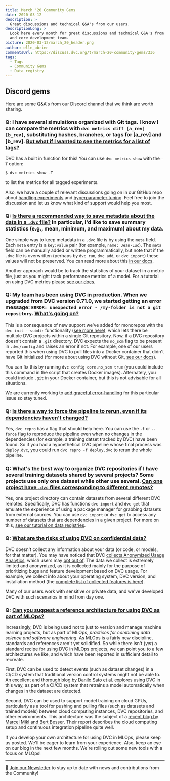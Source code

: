 ```yaml
---
title: March '20 Community Gems
date: 2020-03-12
description: >
  Great discussions and technical Q&A's from our users.
descriptionLong: >
  Look here every month for great discussions and technical Q&A's from our users
  and core development team.
picture: 2020-03-12/march_20_header.png
author: elle_obrien
commentsUrl: https://discuss.dvc.org/t/march-20-community-gems/336
tags:
  - Tags
  - Community Gems
  - Data registry
---
```


## Discord gems

Here are some Q&A's from our Discord channel that we think are worth sharing.

### Q: I have several simulations organized with Git tags. I know I can compare the metrics with `dvc metrics diff [a_rev] [b_rev]`, substituting hashes, branches, or tags for [a_rev] and [b_rev]. [But what if I wanted to see the metrics for a list of tags?](https://discordapp.com/channels/485586884165107732/563406153334128681/687634347104403528)

DVC has a built in function for this! You can use `dvc metrics show` with the
`-T` option:

```dvc
$ dvc metrics show -T
```

to list the metrics for all tagged experiments.

Also, we have a couple of relevant discussions going on in our GitHub repo about
[handling experiments](https://github.com/iterative/dvc/issues/2799) and
[hyperparameter tuning](https://github.com/iterative/dvc/issues/3393). Feel free
to join the discussion and let us know what kind of support would help you most.

### Q: [Is there a recommended way to save metadata about the data in a `.dvc` file?](https://discordapp.com/channels/485586884165107732/563406153334128681/685105104340386037) In particular, I'd like to save summary statistics (e.g., mean, minimum, and maximum) about my data.

One simple way to keep metadata in a `.dvc` file is by using the `meta` field.
Each `meta` entry is a `key:value` pair (for example, `name: Jean-Luc`). The
`meta` field can be manually added or written programmatically, but note that if
the `.dvc` file is overwritten (perhaps by `dvc run`, `dvc add`, or
`dvc import`) these values will not be preserved. You can read more about this
[in our docs](https://dvc.org/doc/user-guide/project-structure).

Another approach would be to track the statistics of your dataset in a metric
file, just as you might track performance metrics of a model. For a tutorial on
using DVC metrics please
[see our docs](https://dvc.org/doc/command-reference/metrics).

### Q: My team has been using DVC in production. When we upgraded from DVC version 0.71.0, we started getting an error message: `ERROR: unexpected error - /my-folder is not a git repository`. [What's going on?](https://discordapp.com/channels/485586884165107732/485596304961962003/687403454989467650)

This is a consequence of new support we've added for monorepos with the
`dvc init --subdir` functionality
([see more here](https://dvc.org/doc/command-reference/init#init)), which lets
there be multiple DVC projects within a single Git repository. Now, if a DVC
repository doesn't contain a `.git` directory, DVC expects the `no_scm` flag to
be present in `.dvc/config` and raises an error if not. For example, one of our
users reported this when using DVC to pull files into a Docker container that
didn't have Git initialized (for more about using DVC without Git,
[see our docs](https://dvc.org/doc/command-reference/init#initializing-dvc-without-git)).

You can fix this by running `dvc config core.no_scm true` (you could include
this command in the script that creates Docker images). Alternately, you could
include `.git` in your Docker container, but this is not advisable for all
situations.

We are currently working to
[add graceful error-handling](https://github.com/iterative/dvc/issues/3474) for
this particular issue so stay tuned.

### Q: [Is there a way to force the pipeline to rerun, even if its dependencies haven't changed?](https://discordapp.com/channels/485586884165107732/563406153334128681/687422002822381609)

Yes, `dvc repro` has a flag that should help here. You can use the `-f` or
`--force` flag to reproduce the pipeline even when no changes in the
dependencies (for example, a training datset tracked by DVC) have been found. So
if you had a hypoethetical DVC pipeline whose final process was `deploy.dvc`,
you could run `dvc repro -f deploy.dvc` to rerun the whole pipeline.

### Q: What's the best way to organize DVC repositories if I have several training datasets shared by several projects? Some projects use only one dataset while other use several. [Can one project have `.dvc` files corresponding to different remotes?](https://discordapp.com/channels/485586884165107732/563406153334128681/670664813973864449)

Yes, one project directory can contain datasets from several different DVC
remotes. Specifically, DVC has functions `dvc import` and `dvc get` that emulate
the experience of using a package manager for grabbing datasets from external
sources. You can use `dvc import` or `dvc get` to access any number of datasets
that are dependencies in a given project. For more on this,
[see our tutorial on data registries](https://dvc.org/doc/use-cases/data-registries).

### Q: [What are the risks of using DVC on confidential data?](https://discordapp.com/channels/485586884165107732/563406153334128681/689848196473684024)

DVC doesn't collect any information about your data (or code, or models, for
that matter). You may have noticed that DVC
[collects Anonymized Usage Analytics](https://dvc.org/doc/user-guide/analytics),
which users may
[opt out of](https://dvc.org/doc/user-guide/analytics#opting-out). The data we
collect is extremely limited and anonymized, as it is collected mainly for the
purpose of prioritizing bugs and feature development based on DVC usage. For
example, we collect info about your operating system, DVC version, and
installation method (the
[complete list of collected features is here](https://dvc.org/doc/user-guide/analytics#what)).

Many of our users work with sensitive or private data, and we've developed DVC
with such scenarios in mind from day one.

### Q: [Can you suggest a reference architecture for using DVC as part of MLOps?](https://discordapp.com/channels/485586884165107732/563406153334128681/683890642631524392)

Increasingly, DVC is being used not to just to version and manage machine
learning projects, but as part of MLOps, _practices for combining data science
and software engineering_. As MLOps is a fairly new discipline, standards and
references aren't yet solidified. So while there isn't (_yet_) a standard recipe
for using DVC in MLOps projects, we can point you to a few architectures we
like, and which have been reported in sufficient detail to recreate.

First, DVC can be used to detect events (such as dataset changes) in a CI/CD
system that traditional version control systems might not be able to. An
excellent and thorough
[blog by Danilo Sato et al.](https://martinfowler.com/articles/cd4ml.html)
explores using DVC in this way, as part of a CI/CD system that retrains a model
automatically when changes in the dataset are detected.

Second, DVC can be used to support model training on cloud GPUs, particularly as
a tool for pushing and pulling files (such as datasets and trained models)
between cloud computing instances, DVC repositories, and other environments.
This architecture was the subject of a
[recent blog by Marcel Mikl and Bert Besser](https://blog.codecentric.de/en/2020/01/remote-training-gitlab-ci-dvc/).
Their report describes the cloud computing setup and continuous integration
pipeline quite well.

If you develop your own architecture for using DVC in MLOps, please keep us
posted. We'll be eager to learn from your experience. Also, keep an eye on our
blog in the next few months. We're rolling out some new tools with a focus on
MLOps!

---

📰 [Join our Newsletter](https://share.hsforms.com/1KRL5_dTbQMKfV7nDD6V-8g4sbyq)
to stay up to date with news and contributions from the Community!
